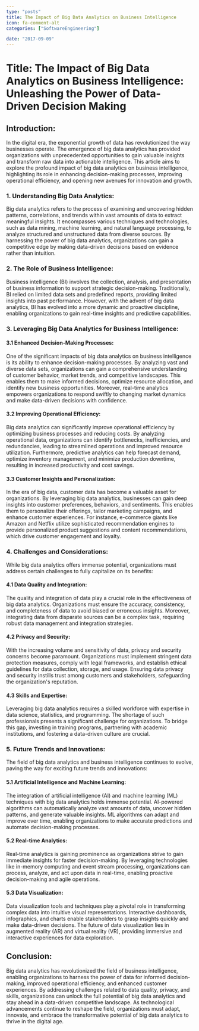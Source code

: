 ```yaml
---
type: "posts"
title: The Impact of Big Data Analytics on Business Intelligence
icon: fa-comment-alt
categories: ["SoftwareEngineering"]

date: "2017-09-09"
---
```




# Title: The Impact of Big Data Analytics on Business Intelligence: Unleashing the Power of Data-Driven Decision Making

## Introduction:
In the digital era, the exponential growth of data has revolutionized the way businesses operate. The emergence of big data analytics has provided organizations with unprecedented opportunities to gain valuable insights and transform raw data into actionable intelligence. This article aims to explore the profound impact of big data analytics on business intelligence, highlighting its role in enhancing decision-making processes, improving operational efficiency, and opening new avenues for innovation and growth.

### 1. Understanding Big Data Analytics:
Big data analytics refers to the process of examining and uncovering hidden patterns, correlations, and trends within vast amounts of data to extract meaningful insights. It encompasses various techniques and technologies, such as data mining, machine learning, and natural language processing, to analyze structured and unstructured data from diverse sources. By harnessing the power of big data analytics, organizations can gain a competitive edge by making data-driven decisions based on evidence rather than intuition.

### 2. The Role of Business Intelligence:
Business intelligence (BI) involves the collection, analysis, and presentation of business information to support strategic decision-making. Traditionally, BI relied on limited data sets and predefined reports, providing limited insights into past performance. However, with the advent of big data analytics, BI has evolved into a more dynamic and proactive discipline, enabling organizations to gain real-time insights and predictive capabilities.

### 3. Leveraging Big Data Analytics for Business Intelligence:
#### 3.1 Enhanced Decision-Making Processes:
One of the significant impacts of big data analytics on business intelligence is its ability to enhance decision-making processes. By analyzing vast and diverse data sets, organizations can gain a comprehensive understanding of customer behavior, market trends, and competitive landscapes. This enables them to make informed decisions, optimize resource allocation, and identify new business opportunities. Moreover, real-time analytics empowers organizations to respond swiftly to changing market dynamics and make data-driven decisions with confidence.

#### 3.2 Improving Operational Efficiency:
Big data analytics can significantly improve operational efficiency by optimizing business processes and reducing costs. By analyzing operational data, organizations can identify bottlenecks, inefficiencies, and redundancies, leading to streamlined operations and improved resource utilization. Furthermore, predictive analytics can help forecast demand, optimize inventory management, and minimize production downtime, resulting in increased productivity and cost savings.

#### 3.3 Customer Insights and Personalization:
In the era of big data, customer data has become a valuable asset for organizations. By leveraging big data analytics, businesses can gain deep insights into customer preferences, behaviors, and sentiments. This enables them to personalize their offerings, tailor marketing campaigns, and enhance customer experiences. For instance, e-commerce giants like Amazon and Netflix utilize sophisticated recommendation engines to provide personalized product suggestions and content recommendations, which drive customer engagement and loyalty.

### 4. Challenges and Considerations:
While big data analytics offers immense potential, organizations must address certain challenges to fully capitalize on its benefits:

#### 4.1 Data Quality and Integration:
The quality and integration of data play a crucial role in the effectiveness of big data analytics. Organizations must ensure the accuracy, consistency, and completeness of data to avoid biased or erroneous insights. Moreover, integrating data from disparate sources can be a complex task, requiring robust data management and integration strategies.

#### 4.2 Privacy and Security:
With the increasing volume and sensitivity of data, privacy and security concerns become paramount. Organizations must implement stringent data protection measures, comply with legal frameworks, and establish ethical guidelines for data collection, storage, and usage. Ensuring data privacy and security instills trust among customers and stakeholders, safeguarding the organization's reputation.

#### 4.3 Skills and Expertise:
Leveraging big data analytics requires a skilled workforce with expertise in data science, statistics, and programming. The shortage of such professionals presents a significant challenge for organizations. To bridge this gap, investing in training programs, partnering with academic institutions, and fostering a data-driven culture are crucial.

### 5. Future Trends and Innovations:
The field of big data analytics and business intelligence continues to evolve, paving the way for exciting future trends and innovations:

#### 5.1 Artificial Intelligence and Machine Learning:
The integration of artificial intelligence (AI) and machine learning (ML) techniques with big data analytics holds immense potential. AI-powered algorithms can automatically analyze vast amounts of data, uncover hidden patterns, and generate valuable insights. ML algorithms can adapt and improve over time, enabling organizations to make accurate predictions and automate decision-making processes.

#### 5.2 Real-time Analytics:
Real-time analytics is gaining prominence as organizations strive to gain immediate insights for faster decision-making. By leveraging technologies like in-memory computing and event stream processing, organizations can process, analyze, and act upon data in real-time, enabling proactive decision-making and agile operations.

#### 5.3 Data Visualization:
Data visualization tools and techniques play a pivotal role in transforming complex data into intuitive visual representations. Interactive dashboards, infographics, and charts enable stakeholders to grasp insights quickly and make data-driven decisions. The future of data visualization lies in augmented reality (AR) and virtual reality (VR), providing immersive and interactive experiences for data exploration.

## Conclusion:
Big data analytics has revolutionized the field of business intelligence, enabling organizations to harness the power of data for informed decision-making, improved operational efficiency, and enhanced customer experiences. By addressing challenges related to data quality, privacy, and skills, organizations can unlock the full potential of big data analytics and stay ahead in a data-driven competitive landscape. As technological advancements continue to reshape the field, organizations must adapt, innovate, and embrace the transformative potential of big data analytics to thrive in the digital age.